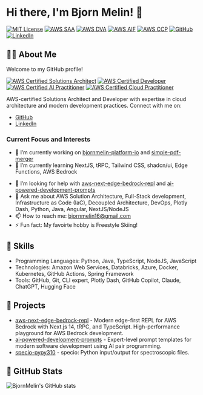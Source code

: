 # Hi there, I'm Bjorn Melin! 👋

[![MIT License](https://img.shields.io/badge/License-MIT-green.svg)](https://choosealicense.com/licenses/mit/)
[![AWS SAA](https://img.shields.io/badge/AWS-Solutions%20Architect%20Associate-FF9900?logo=amazon-aws)](https://www.credly.com/org/amazon-web-services/badge/aws-certified-solutions-architect-associate)
[![AWS DVA](https://img.shields.io/badge/AWS-Developer%20Associate-FF9900?logo=amazon-aws)](https://www.credly.com/org/amazon-web-services/badge/aws-certified-developer-associate)
[![AWS AIF](https://img.shields.io/badge/AWS-AI%20Practitioner-FF9900?logo=amazon-aws)](https://www.credly.com/org/amazon-web-services/badge/aws-certified-ai-practitioner)
[![AWS CCP](https://img.shields.io/badge/AWS-Cloud%20Practitioner-FF9900?logo=amazon-aws)](https://www.credly.com/org/amazon-web-services/badge/aws-certified-cloud-practitioner)
[![GitHub](https://img.shields.io/badge/GitHub-BjornMelin-181717?logo=github)](https://github.com/BjornMelin)
[![LinkedIn](https://img.shields.io/badge/LinkedIn-Bjorn%20Melin-0077B5?logo=linkedin)](https://www.linkedin.com/in/bjorn-melin/)

## 👨‍💻 About Me

Welcome to my GitHub profile!

[![AWS Certified Solutions Architect](https://images.credly.com/size/110x110/images/0e284c3f-5164-4b21-8660-0d84737941bc/image.png)](https://www.credly.com/org/amazon-web-services/badge/aws-certified-solutions-architect-associate)
[![AWS Certified Developer](https://images.credly.com/size/110x110/images/b9feab85-1a43-4f6c-99a5-631b88d5461b/image.png)](https://www.credly.com/org/amazon-web-services/badge/aws-certified-developer-associate)
[![AWS Certified AI Practitioner](https://images.credly.com/size/110x110/images/4d4693bb-530e-4bca-9327-de07f3aa2348/image.png)](https://www.credly.com/org/amazon-web-services/badge/aws-certified-ai-practitioner)
[![AWS Certified Cloud Practitioner](https://images.credly.com/size/110x110/images/00634f82-b07f-4bbd-a6bb-53de397fc3a6/image.png)](https://www.credly.com/org/amazon-web-services/badge/aws-certified-cloud-practitioner)

AWS-certified Solutions Architect and Developer with expertise in cloud architecture and modern development practices. Connect with me on:
- [GitHub](https://github.com/BjornMelin)
- [LinkedIn](https://www.linkedin.com/in/bjorn-melin/)

### Current Focus and Interests

- 🔭 I’m currently working on [bjornmelin-platform-io](https://github.com/BjornMelin/bjornmelin-platform-io) and [simple-pdf-merger](https://github.com/BjornMelin/simple-pdf-merger)
- 🌱 I’m currently learning NextJS, tRPC, Tailwind CSS, shadcn/ui, Edge Functions, AWS Bedrock
<!-- - 👯 I’m looking to collaborate on [Project/Technology] -->
- 🤔 I’m looking for help with [aws-next-edge-bedrock-repl](https://github.com/BjornMelin/aws-next-edge-bedrock-repl) and [ai-powered-development-prompts](https://github.com/BjornMelin/ai-powered-development-prompts)
- 💬 Ask me about AWS Solution Architecture, Full-Stack development, Infrastructure as Code (IaC), Decoupled Architecture, DevOps, Plotly Dash, Python, Java, Angular, NextJS/NodeJS
- 📫 How to reach me: [bjornmelin16@gmail.com](bjornmelin16@gmail.com)
- ⚡ Fun fact: My favoirte hobby is Freestyle Skiing!

## 🌟 Skills

- Programming Languages: Python, Java, TypeScript, NodeJS, JavaScript
- Technologies: Amazon Web Services, Databricks, Azure, Docker, Kubernetes, GitHub Actions, Spring Framework
- Tools: GitHub, Git, CLI expert, Plotly Dash, GitHub Copilot, Claude, ChatGPT, Hugging Face

## 🚀 Projects

- [aws-next-edge-bedrock-repl](https://github.com/BjornMelin/aws-next-edge-bedrock-repl) - Modern edge-first REPL for AWS Bedrock with Next.js 14, tRPC, and TypeScript. High-performance playground for AWS Bedrock development.
- [ai-powered-development-prompts](https://github.com/BjornMelin/ai-powered-development-prompts) - Expert-level prompt templates for modern software development using AI pair programming.
- [specio-pypy310](https://github.com/BjornMelin/specio-py310) - specio: Python input/output for spectroscopic files.

## 🌟 GitHub Stats

![BjornMelin's GitHub stats](https://github-readme-stats.vercel.app/api?username=BjornMelin&show_icons=true&theme=radical)
